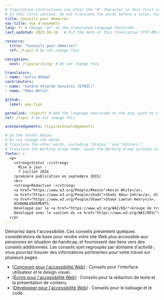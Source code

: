 ```yaml
---
# Translation instructions are after the "#" character in this first section. They are comments that do not show up in the web page. You do not need to translate the instructions after "#".
# In this first section, do not translate the words before a colon. For example, do not translate "title:". Do translate the text after "title:".
title: Conseils pour démarrer
nav_title: Vue d'ensemble
lang: fr # Change "en" to the translated-language shortcode
last_updated: 2023-10-10   # Put the date of this translation YYYY-MM-DD (with month in the middle)

resource:
  title: "Conseils pour démarrer"
  ref: /tips/ # Do not change this

navigation:
  next: /tips/writing/ # Do not change this

translators:
- name: "Sofia Ahmed"
contributors:
- name: "Sandra Velarde Gonzalez (ETNIC)"
- name: "Rémi Bétin"

github:
  label: wai-tips

permalink: /tips/fr # Add the language shortcode to the end, with no slash at the end. For example /path/to/file/fr
ref: /tips/ # Do not change this

acknowledgements: /tips/acknowledgements/

# In the footer below:
# Do not change the dates
# Translate the other words, including "Status:" and "Editors:"
# Translate the Working Group name. Leave the Working Group acronym in English.
footer: >
  <p>
    <strong>Statut :</strong>
      Mise à jour :
      7 juillet 2016
    (première publication en septembre 2015)
    <br>
    <strong>Rédaction :</strong>
    <a href="https://www.w3.org/People/#kevin">Kevin White</a>,
    <a href="https://www.w3.org/People/shadi">Shadi Abou-Zahra</a>, et
    <a href="https://www.w3.org/People/Shawn">Shawn Lawton Henry</a>.
    ACKNOWLEDGEMENTS.
    Développé par le <a href="https://www.w3.org/WAI/EO/">Groupe de travail Éducation et Promotion (EOWG)</a>.
    Développé avec le soutien du <a href="https://www.w3.org/WAI/DEV/">projet WAI-DEV</a>, co-financé par le programme <abbr title="Technologies de la Société de l'information">IST</abbr> de la Commission européenne.
  </p>
---
```


Démarrez dans l'accessibilité. Ces conseils présentent quelques considérations de base pour rendre votre site Web plus accessible aux personnes en situation de handicap, et fournissent des liens vers des conseils additionnels. Les conseils sont regroupés par domaine d'activité&nbsp;; vous pourriez trouver des informations pertinentes pour votre travail sur plusieurs pages.

* [[Concevoir pour l'accessibilité Web]](/tips/designing/)&nbsp;: Conseils pour l'interface utilisateur et le design visuel.
* [[Écrire pour l'accessibilité Web]](/tips/writing/)&nbsp;: Conseils pour la rédaction de texte et la présentation de contenu.
* [[Développer pour l'accessibilité Web]](/tips/developing/)&nbsp;: Conseils pour le balisage et le code.

